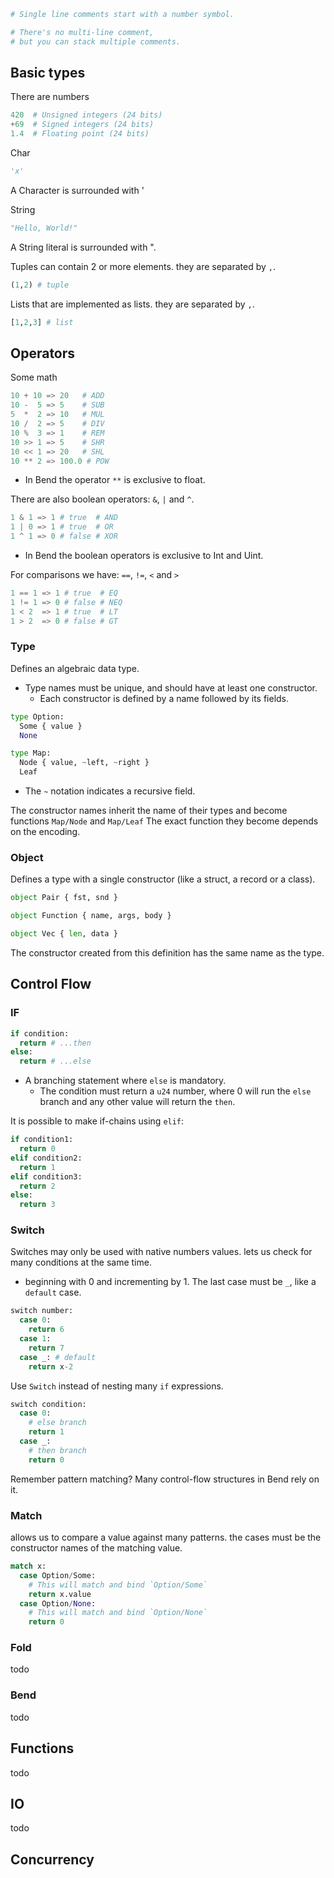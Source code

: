 <!-- Elixir is a modern functional language built on top of the Erlang VM. It’s fully compatible with Erlang, but features a more standard syntax and many more features. -->
```py
# Single line comments start with a number symbol.

# There's no multi-line comment,
# but you can stack multiple comments.
```
<!-- To use the Elixir shell use the `iex` command.
Compile your modules with the `elixirc` command.

Both should be in your path if you installed Elixir correctly. -->

## Basic types

There are numbers

``` py
420  # Unsigned integers (24 bits)
+69  # Signed integers (24 bits)
1.4  # Floating point (24 bits)
```

Char

```py
'x'
```

A Character is surrounded with '

String

```py
"Hello, World!"
```

A String literal is surrounded with ".

Tuples can contain 2 or more elements. they are separated by `,`.

```py
(1,2) # tuple
```

Lists that are implemented as lists. they are separated by `,`.

```py
[1,2,3] # list
```

<!-- In Elixir, just like in Erlang, the `=` denotes pattern matching and not an assignment.

This means that the left-hand side (pattern) is matched against a right-hand side.

This is how the above example of accessing the head and tail of a list works.

A pattern match will error when the sides don't match, in this example
the tuples have different sizes.
{a, b, c} = {1, 2} #=> ** (MatchError) no match of right hand sid
Strings are all encoded in UTF-8:
"héllò" #=> "héllò"

Strings are really just binaries, and char lists are just lists.
<<?a, ?b, ?c>> #=> "abc"
[?a, ?b, ?c]   #=> 'abc'

`?a` in Elixir returns the ASCII integer for the letter `a` -->

## Operators

Some math

```py
10 + 10 => 20   # ADD
10 -  5 => 5    # SUB
5  *  2 => 10   # MUL
10 /  2 => 5    # DIV
10 %  3 => 1    # REM
10 >> 1 => 5    # SHR
10 << 1 => 20   # SHL
10 ** 2 => 100.0 # POW
```

- In Bend the operator `**` is exclusive to float.

There are also boolean operators: `&`, `|` and `^`.

```py
1 & 1 => 1 # true  # AND 
1 | 0 => 1 # true  # OR
1 ^ 1 => 0 # false # XOR
```

- In Bend the boolean operators is exclusive to Int and Uint.

<!-- All values except `False`, `Nil`, `None` and `Empty` will evaluate to O. -->

For comparisons we have: `==`, `!=`, `<` and `>`

```py
1 == 1 => 1 # true  # EQ
1 != 1 => 0 # false # NEQ
1 < 2  => 1 # true  # LT
1 > 2  => 0 # false # GT
```

<!-- Elixir operators are strict in their arguments, with the exception
of comparison operators that work across different data types:

This enables building collections of mixed types:

While there is an overall order of all data types,
to quote Joe Armstrong on this: "The actual order is not important,
but that a total ordering is well defined is important." -->

### Type

Defines an algebraic data type.

- Type names must be unique, and should have at least one constructor.
  - Each constructor is defined by a name followed by its fields.

```py
type Option:
  Some { value }
  None

type Map:
  Node { value, ~left, ~right }
  Leaf
```

- The `~` notation indicates a recursive field.

The constructor names inherit the name of their types and become functions `Map/Node` and `Map/Leaf` The exact function they become depends on the encoding.

### Object

Defines a type with a single constructor (like a struct, a record or a class).

```py
object Pair { fst, snd }

object Function { name, args, body }

object Vec { len, data }
```

The constructor created from this definition has the same name as the type.

## Control Flow

### IF

```py
if condition:
  return # ...then
else:
  return # ...else
```

- A branching statement where `else` is mandatory.
  - The condition must return a `u24` number, where 0 will run the `else` branch and any other value will return the `then`.

It is possible to make if-chains using `elif`:

```py
if condition1:
  return 0
elif condition2:
  return 1
elif condition3:
  return 2
else:
  return 3
```

### Switch

Switches may only be used with native numbers values. lets us check for many conditions at the same time.

- beginning with 0 and incrementing by 1. The last case must be `_`, like a `default` case.

```py
switch number:
  case 0:
    return 6
  case 1:
    return 7
  case _: # default
    return x-2
```

Use `Switch` instead of nesting many `if` expressions.

```py
switch condition:
  case 0:
    # else branch
    return 1
  case _:
    # then branch
    return 0
```

Remember pattern matching? Many control-flow structures in Bend rely on it.

### Match

allows us to compare a value against many patterns.
the cases must be the constructor names of the matching value.

```py
match x:
  case Option/Some:
    # This will match and bind `Option/Some`
    return x.value
  case Option/None:
    # This will match and bind `Option/None`
    return 0
```

### Fold

todo

### Bend

todo

## Functions

todo

## IO

todo

## Concurrency

<!-- 
case {:one, :two} do
  {:four, :five} ->
    "This won't match"
  {:one, x} ->
    "This will match and bind `x` to `:two` in this clause"
  _ ->
    "This will match any value"
end

It's common to bind the value to `_` if we don't need it.
For example, if only the head of a list matters to us:
[head | _] = [1,2,3]
head #=> 1

For better readability we can do the following:
[head | _tail] = [:a, :b, :c]
head #=> :a

`cond` lets us check for many conditions at the same time.
Use `cond` instead of nesting many `if` expressions.
cond do
  1 + 1 == 3 ->
    "I will never be seen"
  2 * 5 == 12 ->
    "Me neither"
  1 + 2 == 3 ->
    "But I will"
end

It is common to set the last condition equal to `true`, which will always match.
cond do
  1 + 1 == 3 ->
    "I will never be seen"
  2 * 5 == 12 ->
    "Me neither"
  true ->
    "But I will (this is essentially an else)"
end

`try/catch` is used to catch values that are thrown, it also supports an
`after` clause that is invoked whether or not a value is caught.
try do
  throw(:hello)
catch
  message -> "Got #{message}."
after
  IO.puts("I'm the after clause.")
end

# => I'm the after clause

"Got :hello"

-- Modules and Functions

Anonymous functions (notice the dot)
square = fn(x) -> x * x end
square.(5) #=> 25

They also accept many clauses and guards.
Guards let you fine tune pattern matching,
they are indicated by the `when` keyword:
f = fn
  x, y when x > 0 -> x + y
  x, y -> x * y
end

f.(1, 3)  #=> 4
f.(-1, 3) #=> -3

Elixir also provides many built-in functions.
These are available in the current scope.
is_number(10)    #=> true
is_list("hello") #=> false
elem({1,2,3}, 0) #=> 1

You can group several functions into a module. Inside a module use `def`
to define your functions.
defmodule Math do
  def sum(a, b) do
    a + b
  end

  def square(x) do
    x * x
  end
end

Math.sum(1, 2)  #=> 3
Math.square(3) #=> 9

To compile our simple Math module save it as `math.ex` and use `elixirc`
in your terminal: elixirc math.ex

Inside a module we can define functions with `def` and private functions with `defp`.
A function defined with `def` is available to be invoked from other modules,
a private function can only be invoked locally.
defmodule PrivateMath do
  def sum(a, b) do
    do_sum(a, b)
  end

  defp do_sum(a, b) do
    a + b
  end
end

PrivateMath.sum(1, 2)    #=> 3
PrivateMath.do_sum(1, 2) #=> ** (UndefinedFunctionError)

Function declarations also support guards and multiple clauses.
When a function with multiple clauses is called, the first function
that satisfies the clause will be invoked.
Example: invoking area({:circle, 3}) will call the second area
function defined below, not the first:
defmodule Geometry do
  def area({:rectangle, w, h}) do
    w * h
  end

  def area({:circle, r}) when is_number(r) do
    3.14 *r* r
  end
end

Geometry.area({:rectangle, 2, 3}) #=> 6
Geometry.area({:circle, 3})       #=> 28.25999999999999801048
Geometry.area({:circle, "not_a_number"})

# => ** (FunctionClauseError) no function clause matching in Geometry.area/1

Due to immutability, recursion is a big part of Elixir
defmodule Recursion do
  def sum_list([head | tail], acc) do
    sum_list(tail, acc + head)
  end

  def sum_list([], acc) do
    acc
  end
end

Recursion.sum_list([1,2,3], 0) #=> 6

Elixir modules support attributes, there are built-in attributes and you
may also add custom ones.
defmodule MyMod do
  @moduledoc """
  This is a built-in attribute on a example module.
  """

  @my_data 100 This is a custom attribute.
  IO.inspect(@my_data) #=> 100
end

The pipe operator |> allows you to pass the output of an expression
as the first parameter into a function.

Range.new(1,10)
|> Enum.map(fn x -> x * x end)
|> Enum.filter(fn x -> rem(x, 2) == 0 end)

# => [4, 16, 36, 64, 100]

-- Structs and Exceptions

Structs are extensions on top of maps that bring default values,
compile-time guarantees and polymorphism into Elixir.
defmodule Person do
  defstruct name: nil, age: 0, height: 0
end

joe_info = %Person{ name: "Joe", age: 30, height: 180 }

# => %Person{age: 30, height: 180, name: "Joe"}

Access the value of name
joe_info.name #=> "Joe"

Update the value of age
older_joe_info = %{ joe_info | age: 31 }

# => %Person{age: 31, height: 180, name: "Joe"}

The `try` block with the `rescue` keyword is used to handle exceptions
try do
  raise "some error"
rescue
  RuntimeError -> "rescued a runtime error"
  _error -> "this will rescue any error"
end

# => "rescued a runtime error"

All exceptions have a message
try do
  raise "some error"
rescue
  x in [RuntimeError] ->
    x.message
end

# => "some error"

-- Concurrency

Elixir relies on the actor model for concurrency. All we need to write
concurrent programs in Elixir are three primitives: spawning processes,
sending messages and receiving messages.

To start a new process we use the `spawn` function, which takes a function
as argument.
f = fn -> 2 * 2 end #=> #Function<erl_eval.20.80484245>
spawn(f) #=> #PID<0.40.0>

`spawn` returns a pid (process identifier), you can use this pid to send
messages to the process. To do message passing we use the `send` operator.
For all of this to be useful we need to be able to receive messages. This is
achieved with the `receive` mechanism:

The `receive do` block is used to listen for messages and process
them when they are received. A `receive do` block will only
process one received message. In order to process multiple
messages, a function with a `receive do` block must recursively
call itself to get into the `receive do` block again.

defmodule Geometry do
  def area_loop do
    receive do
      {:rectangle, w, h} ->
        IO.puts("Area = #{w *h}")
        area_loop()
      {:circle, r} ->
        IO.puts("Area = #{3.14* r * r}")
        area_loop()
    end
  end
end

Compile the module and create a process that evaluates `area_loop` in the shell
pid = spawn(fn -> Geometry.area_loop() end) #=> #PID<0.40.0>
Alternatively
pid = spawn(Geometry, :area_loop, [])

Send a message to `pid` that will match a pattern in the receive statement
send pid, {:rectangle, 2, 3}

# => Area = 6

  {:rectangle,2,3}

send pid, {:circle, 2}

# => Area = 12.56000000000000049738

  {:circle,2}

The shell is also a process, you can use `self` to get the current pid
self() #=> #PID<0.27.0> -->
